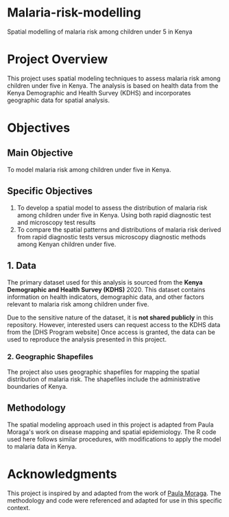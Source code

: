 # Malaria-risk-modelling
Spatial modelling of malaria risk among children under 5 in Kenya

# Project Overview
This project uses spatial modeling techniques to assess malaria risk among children under five in Kenya. The analysis is based on health data from the Kenya Demographic and Health Survey (KDHS) and incorporates geographic data for spatial analysis.

# Objectives
## Main Objective
To model malaria risk among children under five in Kenya.
## Specific Objectives
1.	To develop a spatial model to assess the distribution of malaria risk among children under five in Kenya. Using both rapid diagnostic test and microscopy test results
2.	To compare the spatial patterns and distributions of malaria risk derived from rapid diagnostic tests versus microscopy diagnostic methods among Kenyan children under five.

## 1. Data
The primary dataset used for this analysis is sourced from the **Kenya Demographic and Health Survey (KDHS)** 2020. This dataset contains information on health indicators, demographic data, and other factors relevant to malaria risk among children under five.

Due to the sensitive nature of the dataset, it is **not shared publicly** in this repository. However, interested users can request access to the KDHS data from the [DHS Program website] Once access is granted, the data can be used to reproduce the analysis presented in this project.

### 2. Geographic Shapefiles
The project also uses geographic shapefiles for mapping the spatial distribution of malaria risk. The shapefiles include the administrative boundaries of Kenya.

## Methodology
The spatial modeling approach used in this project is adapted from Paula Moraga's work on disease mapping and spatial epidemiology. The R code used here follows similar procedures, with modifications to apply the model to malaria data in Kenya.

# Acknowledgments
This project is inspired by and adapted from the work of [Paula Moraga]((https://www.paulamoraga.com/book-geospatial/sec-intro.html)). The methodology and code were referenced and adapted for use in this specific context.
